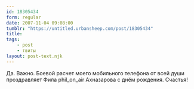```yaml
---
id: 18305434
form: regular
date: 2007-11-04 09:08:00
tumblr: "https://untitled.urbansheep.com/post/18305434"
title:
tags:
    - post
    - твиты
layout: post-text.njk
---
```


<p>Да. Важно. Боевой расчет моего мобильного телефона от всей души проздравляет Фила phil_on_air Ахназарова с днём рождения. Счастья!</p>

